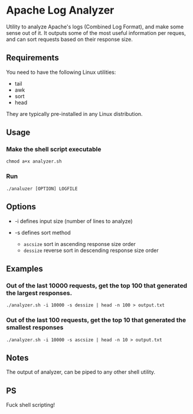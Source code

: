 # Apache Log Analyzer

Utility to analyze Apache's logs (Combined Log Format), and make some sense out of it. It outputs some of the most useful information per reques, and can sort requests based on their response size.

## Requirements

You need to have the following Linux utilities:
 * tail
 * awk
 * sort
 * head

They are typically pre-installed in any Linux distribution. 

## Usage

### Make the shell script executable

	chmod a+x analyzer.sh

### Run 

	./analuzer [OPTION] LOGFILE

## Options
* -i defines input size (number of lines to analyze)

* -s defines sort method 

  * ``ascsize`` sort in ascending response size order
  * ``dessize`` reverse sort in descending response size order

## Examples

### Out of the last 10000 requests, get the top 100 that generated the largest responses.

	./analyzer.sh -i 10000 -s dessize | head -n 100 > output.txt

### Out of the last 100 requests, get the top 10 that generated the smallest responses

	./analyzer.sh -i 10000 -s ascsize | head -n 10 > output.txt

## Notes
The output of analyzer, can be piped to any other shell utility.

## PS
Fuck shell scripting!
